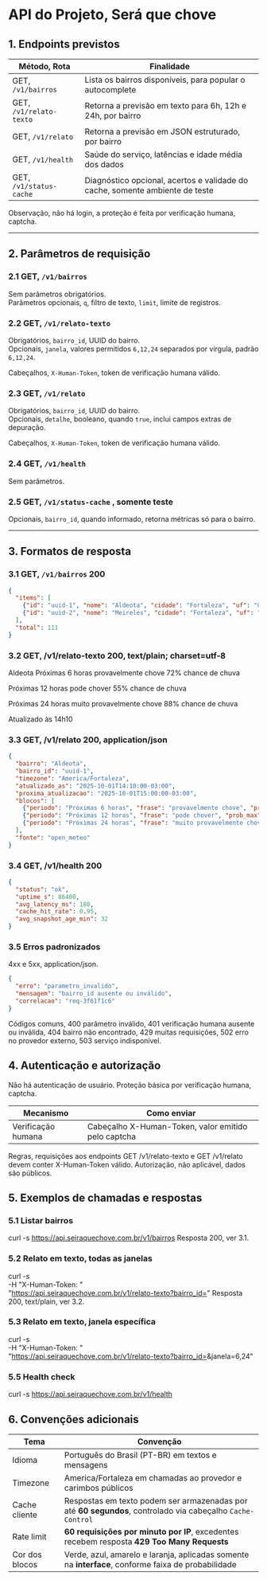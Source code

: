 #  API do Projeto, Será que chove

## 1. Endpoints previstos

| Método, Rota | Finalidade |
|---|---|
| GET, `/v1/bairros` | Lista os bairros disponíveis, para popular o autocomplete |
| GET, `/v1/relato-texto` | Retorna a previsão em texto para 6h, 12h e 24h, por bairro |
| GET, `/v1/relato` | Retorna a previsão em JSON estruturado, por bairro |
| GET, `/v1/health` | Saúde do serviço, latências e idade média dos dados |
| GET, `/v1/status-cache` | Diagnóstico opcional, acertos e validade do cache, somente ambiente de teste |

Observação, não há login, a proteção é feita por verificação humana, captcha.

---

## 2. Parâmetros de requisição

### 2.1 GET, `/v1/bairros`
Sem parâmetros obrigatórios.  
Parâmetros opcionais, `q`, filtro de texto, `limit`, limite de registros.

### 2.2 GET, `/v1/relato-texto`
Obrigatórios, `bairro_id`, UUID do bairro.  
Opcionais, `janela`, valores permitidos `6,12,24` separados por vírgula, padrão `6,12,24`.

Cabeçalhos, `X-Human-Token`, token de verificação humana válido.

### 2.3 GET, `/v1/relato`
Obrigatórios, `bairro_id`, UUID do bairro.  
Opcionais, `detalhe`, booleano, quando `true`, inclui campos extras de depuração.

Cabeçalhos, `X-Human-Token`, token de verificação humana válido.

### 2.4 GET, `/v1/health`
Sem parâmetros.  

### 2.5 GET, `/v1/status-cache` , somente teste
Opcionais, `bairro_id`, quando informado, retorna métricas só para o bairro.

---

## 3. Formatos de resposta

### 3.1 GET, `/v1/bairros` 200
```json
{
  "items": [
    {"id": "uuid-1", "nome": "Aldeota", "cidade": "Fortaleza", "uf": "CE"},
    {"id": "uuid-2", "nome": "Meireles", "cidade": "Fortaleza", "uf": "CE"}
  ],
  "total": 111
}
```
### 3.2 GET, /v1/relato-texto 200, text/plain; charset=utf-8
Aldeota
Próximas 6 horas
provavelmente chove
72% chance de chuva

Próximas 12 horas
pode chover
55% chance de chuva

Próximas 24 horas
muito provavelmente chove
88% chance de chuva

Atualizado às 14h10

### 3.3 GET, /v1/relato 200, application/json
```json
{
  "bairro": "Aldeota",
  "bairro_id": "uuid-1",
  "timezone": "America/Fortaleza",
  "atualizado_as": "2025-10-01T14:10:00-03:00",
  "proxima_atualizacao": "2025-10-01T15:00:00-03:00",
  "blocos": [
    {"periodo": "Próximas 6 horas", "frase": "provavelmente chove", "prob_max": 72, "nivel_cor": "amarelo"},
    {"periodo": "Próximas 12 horas", "frase": "pode chover", "prob_max": 55, "nivel_cor": "amarelo"},
    {"periodo": "Próximas 24 horas", "frase": "muito provavelmente chove", "prob_max": 88, "nivel_cor": "laranja"}
  ],
  "fonte": "open_meteo"
}
```
### 3.4 GET, /v1/health 200
```json
{
  "status": "ok",
  "uptime_s": 86400,
  "avg_latency_ms": 180,
  "cache_hit_rate": 0.95,
  "avg_snapshot_age_min": 32
}
```

### 3.5 Erros padronizados
4xx e 5xx, application/json.
```json
{
  "erro": "parametro_invalido",
  "mensagem": "bairro_id ausente ou inválido",
  "correlacao": "req-3f61f1c6"
}
```
Códigos comuns, 400 parâmetro inválido, 401 verificação humana ausente ou inválida, 404 bairro não encontrado, 429 muitas requisições, 502 erro no provedor externo, 503 serviço indisponível.

## 4. Autenticação e autorização
Não há autenticação de usuário.
Proteção básica por verificação humana, captcha.

|  Mecanismo  |  Como enviar  |
|-------------|---------------|
|  Verificação humana  |  Cabeçalho X-Human-Token, valor emitido pelo captcha  |

Regras, requisições aos endpoints GET /v1/relato-texto e GET /v1/relato devem conter X-Human-Token válido.
Autorização, não aplicável, dados são públicos.

## 5. Exemplos de chamadas e respostas
### 5.1 Listar bairros
curl -s https://api.seiraquechove.com.br/v1/bairros
Resposta 200, ver 3.1.

### 5.2 Relato em texto, todas as janelas
curl -s \
  -H "X-Human-Token: <token-captcha>" \
  "https://api.seiraquechove.com.br/v1/relato-texto?bairro_id=<UUID>"
Resposta 200, text/plain, ver 3.2.

### 5.3 Relato em texto, janela específica
curl -s \
  -H "X-Human-Token: <token-captcha>" \
  "https://api.seiraquechove.com.br/v1/relato-texto?bairro_id=<UUID>&janela=6,24"
  
### 5.5 Health check
curl -s https://api.seiraquechove.com.br/v1/health

## 6.  Convenções adicionais

| Tema | Convenção |
|------|-----------|
| Idioma | Português do Brasil (PT-BR) em textos e mensagens |
| Timezone | America/Fortaleza em chamadas ao provedor e carimbos públicos |
| Cache cliente | Respostas em texto podem ser armazenadas por até **60 segundos**, controlado via cabeçalho `Cache-Control` |
| Rate limit | **60 requisições por minuto por IP**, excedentes recebem resposta **429 Too Many Requests** |
| Cor dos blocos | Verde, azul, amarelo e laranja, aplicadas somente na **interface**, conforme faixa de probabilidade |
